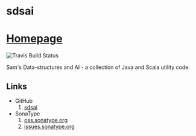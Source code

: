 # sdsai

# [Homepage](https://basking2.github.io/sdsai)

![Travis Build Status](https://travis-ci.org/basking2/sdsai.svg?branch=master "travis-ci")

Sam's Data-structures and AI - a collection of Java and Scala utility code.

## Links

* GitHub
  1. [sdsai](https://github.com/basking2/sdsai)
* SonaType
  1. [oss.sonatype.org](https://oss.sonatype.org)
  2. [issues.sonatype.org](https://oss.sonatype.org)
